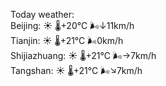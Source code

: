 Today weather:  
Beijing: ☀️ 🌡️+20°C 🌬️↓11km/h  
Tianjin: ☀️ 🌡️+21°C 🌬️0km/h  
Shijiazhuang: ☀️ 🌡️+21°C 🌬️→7km/h  
Tangshan: ☀️ 🌡️+21°C 🌬️↘7km/h  
